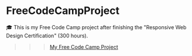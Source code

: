 # FreeCodeCampProject
:mortar_board: This is my Free Code Camp project after finishing the "Responsive Web Design Certification" (300 hours).

>>> [My Free Code Camp Project](https://freecodecampprojectbyorenvilderman.netlify.com/)
